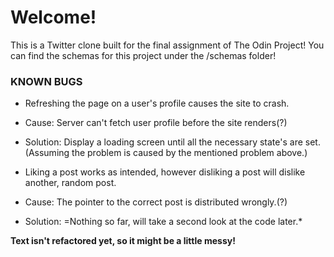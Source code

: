 # Welcome!

This is a Twitter clone built for the final assignment of The Odin Project! 
You can find the schemas for this project under the /schemas folder!


### KNOWN BUGS

* Refreshing the page on a user's profile causes the site to crash.
 * Cause: Server can't fetch user profile before the site renders(?)
 * Solution: Display a loading screen until all the necessary state's are set.(Assuming the problem is caused by the mentioned problem above.)

* Liking a post works as intended, however disliking a post will dislike another, random post.
 * Cause: The pointer to the correct post is distributed wrongly.(?)
 * Solution: =Nothing so far, will take a second look at the code later.* 

 

**Text isn't refactored yet, so it might be a little messy!**